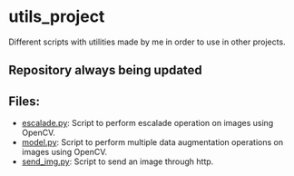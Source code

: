 # utils_project

Different scripts with utilities made by me in order to use in other projects.

## Repository always being updated

## Files:

* [escalade.py](/escalade.py): Script to perform escalade operation on images using OpenCV.
* [model.py](/model.py): Script to perform multiple data augmentation operations on images using OpenCV.
* [send_img.py](/send_img.py): Script to send an image through http.
